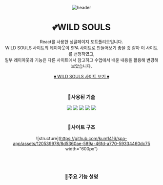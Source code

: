 <div align=center>
	
![header](https://capsule-render.vercel.app/api?type=waving&color=0:ffaf79,50:ff5c57,100:ffbbb1&height=190&section=header&text=spa%20app&fontColor=fff&fontSize=65&fontAlignY=40)
  
# 💕WILD SOULS

React를 사용한 싱글페이지 포트폴리오입니다.
<br>
WILD SOULS 사이트의 레이아웃이 SPA 사이트로 만들어보기 좋을 것 같아 이 사이트를 선정하였고,
<br>
일부 레이아웃과 기능은 다른 사이트에서 참고하고 수업에서 배운 내용을 활용해 변경해보았습니다.


<a href="https://kum1416.github.io/spa-app/">◾ WILD SOULS 사이트 보기  ◾</a>
<br>
<br>

### 🌼사용된 기술
  <img src="https://img.shields.io/badge/HTML5-E34F26?style=flat&logo=HTML5&logoColor=white" />
	<img src="https://img.shields.io/badge/CSS3-1572B6?style=flat&logo=CSS3&logoColor=white" />
	<img src="https://img.shields.io/badge/JavaScript-F7DF1E?style=flat&logo=JavaScript&logoColor=white" />
	<img src="https://img.shields.io/badge/jQuery-0769AD?style=flat&logo=jQuery&logoColor=white" />
	<img src="https://img.shields.io/badge/React-61DAFB?style=flat&logo=React&logoColor=white" />

<br>
<br>

### 🌼사이트 구조
![structure](https://github.com/kum1416/spa-app/assets/120539978/8d5360ae-589a-46fd-a770-59334460dc75 width="600px")



<br>
<br>

### 🌼주요 기능 설명

</div>
